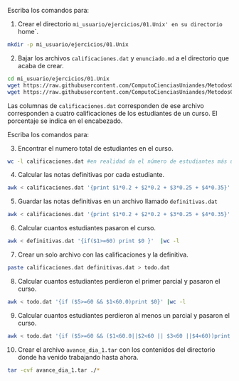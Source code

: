Escriba los comandos para: 

1. Crear el directorio `mi_usuario/ejercicios/01.Unix' en su directorio `home`.

```bash
mkdir -p mi_usuario/ejercicios/01.Unix
```
   
2. Bajar los archivos `calificaciones.dat` y `enunciado.md` a el directorio que acaba de crear.

```bash
cd mi_usuario/ejercicios/01.Unix
wget https://raw.githubusercontent.com/ComputoCienciasUniandes/MetodosComputacionales/master/ejercicios/2018-10/01.Unix/calificaciones.dat
wget https://raw.githubusercontent.com/ComputoCienciasUniandes/MetodosComputacionales/master/ejercicios/2018-10/01.Unix/enunciado.md
```

Las columnas de `calificaciones.dat` corresponden de ese archivo corresponden a cuatro calificaciones de los estudiantes de un curso. El porcentaje se indica en el encabezado.

Escriba los comandos para:

3. Encontrar el numero total de estudiantes en el curso.

```bash
wc -l calificaciones.dat #en realidad da el número de estudiantes más uno.
```


4. Calcular las notas definitivas por cada estudiante.

```bash
awk < calificaciones.dat '{print $1*0.2 + $2*0.2 + $3*0.25 + $4*0.35}'
```

5. Guardar las notas definitivas en un archivo llamado `definitivas.dat`

```bash
awk < calificaciones.dat '{print $1*0.2 + $2*0.2 + $3*0.25 + $4*0.35}' > definitivas.dat
```

6. Calcular cuantos estudiantes pasaron el curso.

```bash
awk < definitivas.dat '{if($1>=60) print $0 }'  |wc -l
```

7. Crear un solo archivo con las calificaciones y la definitiva.
```bash
paste calificaciones.dat definitivas.dat > todo.dat
```

8. Calcular cuantos estudiantes perdieron el primer parcial y pasaron el curso.

```bash
awk < todo.dat '{if ($5>=60 && $1<60.0)print $0}' |wc -l
```

9. Calcular cuantos estudiantes perdieron al menos un parcial y pasaron el curso.
```bash
awk < todo.dat '{if ($5>=60 && ($1<60.0||$2<60 || $3<60 ||$4<60))print $0}'  |wc -l
```

10. Crear el archivo `avance_dia_1.tar` con los contenidos del directorio donde ha venido trabajando hasta ahora.

```bash
tar -cvf avance_dia_1.tar ./*
```
